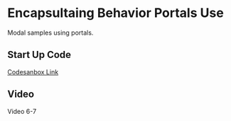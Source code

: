 # Encapsultaing Behavior Portals Use

Modal samples using portals.

## Start Up Code

[Codesanbox Link](https://codesandbox.io/s/vy0k8283o5?from-embed)

## Video

Video 6-7

